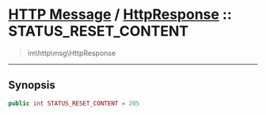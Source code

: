 # [HTTP Message](http.md) / [HttpResponse](http-HttpResponse.md) :: STATUS_RESET_CONTENT
 > im\http\msg\HttpResponse
____

## Synopsis
```php
public int STATUS_RESET_CONTENT = 205
```
